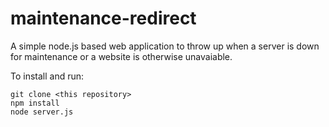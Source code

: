 maintenance-redirect
====================

A simple node.js based web application to throw up when a server is down for maintenance or a website is otherwise unavaiable.

To install and run:
```
git clone <this repository>
npm install
node server.js
```
